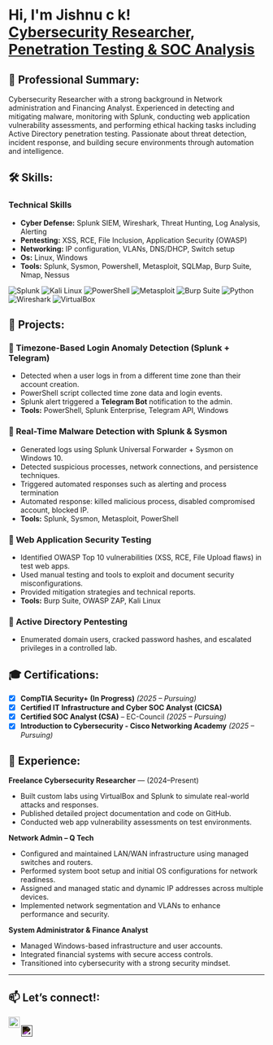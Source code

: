 
<h1>Hi, I'm Jishnu c k! <br/><a href="https://github.com/CKJISHNUSAN">Cybersecurity Researcher</a>, <a href="www.linkedin.com/in/ckjishnusan"> Penetration Testing & SOC Analysis</a></h1>

<h2> 👤 Professional Summary:</h2>
Cybersecurity Researcher with a strong background in Network administration and Financing Analyst. Experienced in detecting and mitigating malware, monitoring with Splunk, conducting web application vulnerability assessments, and performing ethical hacking tasks including Active Directory penetration testing. Passionate about threat detection, incident response, and building secure environments through automation and intelligence.
 
<h2> 🛠️ Skills:</h2>

### Technical Skills
- **Cyber Defense:** Splunk SIEM, Wireshark, Threat Hunting, Log Analysis, Alerting
- **Pentesting:** XSS, RCE, File Inclusion, Application Security (OWASP)
- **Networking:** IP configuration, VLANs, DNS/DHCP, Switch setup
- **Os:** Linux, Windows
- **Tools:** Splunk, Sysmon, Powershell, Metasploit, SQLMap, Burp Suite, Nmap, Nessus
  
![Splunk](https://img.shields.io/badge/-Splunk-000000?logo=splunk&logoColor=white)
![Kali Linux](https://img.shields.io/badge/-Kali%20Linux-557C94?logo=linux&logoColor=white)
![PowerShell](https://img.shields.io/badge/-PowerShell-5391FE?logo=powershell&logoColor=white)
![Metasploit](https://img.shields.io/badge/-Metasploit-black?logo=metasploit&logoColor=white)
![Burp Suite](https://img.shields.io/badge/-Burp%20Suite-orange?logo=burpsuite&logoColor=white)
![Python](https://img.shields.io/badge/-Python-3776AB?logo=python&logoColor=white)
![Wireshark](https://img.shields.io/badge/-Wireshark-1679A7?logo=wireshark&logoColor=white)
![VirtualBox](https://img.shields.io/badge/-VirtualBox-183A61?logo=virtualbox&logoColor=white)

<h2>🚀 Projects:</h2>

### 🔸 Timezone-Based Login Anomaly Detection (Splunk + Telegram)
- Detected when a user logs in from a different time zone than their account creation.
- PowerShell script collected time zone data and login events.
- Splunk alert triggered a **Telegram Bot** notification to the admin.
- **Tools:** PowerShell, Splunk Enterprise, Telegram API, Windows

### 🔸 Real-Time Malware Detection with Splunk & Sysmon
- Generated logs using Splunk Universal Forwarder + Sysmon on Windows 10.
- Detected suspicious processes, network connections, and persistence techniques.
- Triggered automated responses such as alerting and process termination
- Automated response: killed malicious process, disabled compromised account, blocked IP.
- **Tools:** Splunk, Sysmon, Metasploit, PowerShell

### 🔸 Web Application Security Testing
- Identified OWASP Top 10 vulnerabilities (XSS, RCE, File Upload flaws) in test web apps.
- Used manual testing and tools to exploit and document security misconfigurations.
- Provided mitigation strategies and technical reports.
- **Tools:** Burp Suite, OWASP ZAP, Kali Linux

### 🔸 Active Directory Pentesting
- Enumerated domain users, cracked password hashes, and escalated privileges in a controlled lab.

<h2>🎓 Certifications:</h2>

- [x] **CompTIA Security+ (In Progress)**  *(2025 – Pursuing)*
- [x] **Certified IT Infrastructure and Cyber SOC Analyst (CICSA)**
- [x] **Certified SOC Analyst (CSA)** – EC-Council *(2025 – Pursuing)* 
- [x] **Introduction to Cybersecurity - Cisco Networking Academy** *(2025 – Pursuing)*

<h2>💼 Experience:</h2>

**Freelance Cybersecurity Researcher** — (2024–Present)  
- Built custom labs using VirtualBox and Splunk to simulate real-world attacks and responses.  
- Published detailed project documentation and code on GitHub.  
- Conducted web app vulnerability assessments on test environments.

**Network Admin – Q Tech**  
- Configured and maintained LAN/WAN infrastructure using managed switches and routers.
- Performed system boot setup and initial OS configurations for network readiness.
- Assigned and managed static and dynamic IP addresses across multiple devices.
- Implemented network segmentation and VLANs to enhance performance and security.

**System Administrator & Finance Analyst**  
- Managed Windows-based infrastructure and user accounts.  
- Integrated financial systems with secure access controls.  
- Transitioned into cybersecurity with a strong security mindset.

---

<h2>📫 Let’s connect!:</h2>

[<img align="left" alt="ckjishnusan | LinkedIn" width="22px" src="https://cdn.jsdelivr.net/npm/simple-icons@v3/icons/linkedin.svg" />][linkedin]

<br>

[linkedin]: https://www.linkedin.com/in/ckjishnusan

<a href="https://www.linkedin.com/in/ckjishnusan" target="_blank">
  <img align="left" alt="LinkedIn - ckjishnusan" width="22px" style="filter: invert(100%);" src="https://cdn.jsdelivr.net/npm/simple-icons@v9/icons/linkedin.svg" />
</a>

<!--

<!--
**CKJISHNUSAN/CKJISHNUSAN** is a ✨ _special_ ✨ repository because its `README.md` (this file) appears on your GitHub profile.

Here are some ideas to get you started:

- 🔭 I’m currently working on ...
- 🌱 I’m currently learning ...
- 👯 I’m looking to collaborate on ...
- 🤔 I’m looking for help with ...
- 💬 Ask me about ...
- 📫 How to reach me: ...
- 😄 Pronouns: ...
- ⚡ Fun fact: ...
-->
